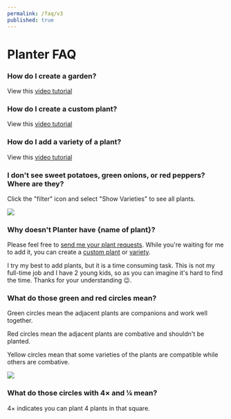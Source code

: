 ```yaml
---
permalink: /faq/v3
published: true
---
```


# Planter FAQ

### How do I create a garden?

View this [video tutorial](https://youtu.be/wOKNkJqbt8A)

### How do I create a custom plant?

View this [video tutorial](https://youtu.be/ox65gthSCDM)

### How do I add a variety of a plant?

View this [video tutorial](https://youtu.be/r_NDs-RGTuU)

### I don't see sweet potatoes, green onions, or red peppers? Where are they?

Click the "filter" icon and select "Show Varieties" to see all plants.

<img src="../images/ScreenCrop-20190602-204606.jpeg" max-width="100%">

### Why doesn't Planter have {name of plant}?

Please feel free to <a target="_blank" href="https://mailhide.io/e/IIRlz">send me your plant requests</a>. While you're waiting for me to add it, you can create a [custom plant](https://youtu.be/ox65gthSCDM) or [variety](https://youtu.be/r_NDs-RGTuU).

I try my best to add plants, but it is a time consuming task. This is not my full-time job and I have 2 young kids, so as you can imagine it's hard to find the time. Thanks for your understanding 😉. 

### What do those green and red circles mean?

Green circles mean the adjacent plants are companions and work well together.

Red circles mean the adjacent plants are combative and shouldn't be planted.

Yellow circles mean that some varieties of the plants are compatible while others are combative.

<img src="../images/ScreenCrop-20190604-092910.jpg" max-width="100%">

### What do those circles with 4× and ¼ mean?

4× indicates you can plant 4 plants in that square.
